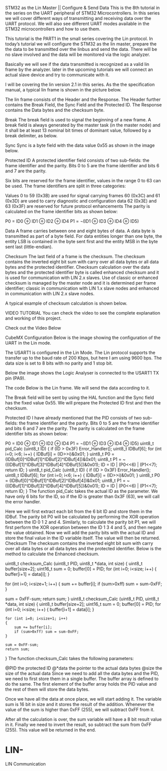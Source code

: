 STM32 as the Lin Master || Configure & Send Data
This is the 8th tutorial in the series on the UART peripheral of STM32 Microcontrollers. In this series we will cover different ways of transmitting and receiving data over the UART protocol. We will also see different UART modes available in the STM32 microcontrollers and how to use them.

This tutorial is the PART1 in the small series covering the Lin protocol. In today’s tutorial we will configure the STM32 as the lin master, prepare the the data to be transmitted over the linbus and send the data. There will be no slave involved and the data will be monitored via the logic analyzer.

Basically we will see if the data transmitted is recognized as a valid lin frame by the analyzer. later in the upcoming tutorials we will connect an actual slave device and try to communicate with it.

I will be covering the lin version 2.1 in this series. As the the specification manual, a typical lin frame is shown in the picture below.


The lin frame consists of the Header and the Response. The Header further contains the Break Field, the Sync Field and the Protected ID. The Response contains the Data bytes and the checksum byte.

Break
The break field is used to signal the beginning of a new frame. A break field is always generated by the master task (in the master node) and it shall be at least 13 nominal bit times of dominant value, followed by a break delimiter, as below.


Sync
Sync is a byte field with the data value 0x55 as shown in the image below.


Protected ID
A protected identifier field consists of two sub-fields: the frame identifier and the parity. Bits 0 to 5 are the frame identifier and bits 6 and 7 are the parity.

Six bits are reserved for the frame identifier, values in the range 0 to 63 can be used. The frame identifiers are split in three categories:

Values 0 to 59 (0x3B) are used for signal carrying frames
60 (0x3C) and 61 (0x3D) are used to carry diagnostic and configuration data
62 (0x3E) and 63 (0x3F) are reserved for future protocol enhancements
The parity is calculated on the frame identifier bits as shown below:

P0 = ID0 ⊕ ID1 ⊕ ID2 ⊕ ID4
P1 = ¬(ID1 ⊕ ID3 ⊕ ID4 ⊕ ID5)

Data
A frame carries between one and eight bytes of data. A data byte is transmitted as part of a byte field. For data entities longer than one byte, the entity LSB is contained in the byte sent first and the entity MSB in the byte sent last (little-endian).


Checksum
The last field of a frame is the checksum. The checksum contains the inverted eight bit sum with carry over all data bytes or all data bytes and the protected identifier. Checksum calculation over the data bytes and the protected identifier byte is called enhanced checksum and it is used for communication with LIN 2.x slaves. Use of classic or enhanced checksum is managed by the master node and it is determined per frame identifier; classic in communication with LIN 1.x slave nodes and enhanced in communication with LIN 2.x slave nodes.

A typical example of checksum calculation is shown below.


VIDEO TUTORIAL
You can check the video to see the complete explanation and working of this project.

Check out the Video Below

CubeMX Configuration
Below is the image showing the configuration of the UART in the Lin mode.


The USART1 is configured in the Lin Mode. The Lin protocol supports the transfer up to the baud rate of 200 Kbps, but here I am using 9600 bps. The data size is set to 8 bits with no parity and 1 stop bit.

Below the image shows the Logic Analyser is connected to the USART1 TX pin (PA9).


The code
Below is the Lin frame. We will send the data according to it.


The Break field will be sent by using the HAL function and the Sync field has the fixed value 0x55. We will prepare the Protected ID first and then the checksum.

Protected ID
I have already mentioned that the PID consists of two sub-fields: the frame identifier and the parity. Bits 0 to 5 are the frame identifier and bits 6 and 7 are the parity. The parity is calculated on the frame identifier bits as shown below:

P0 = ID0 ⊕ ID1 ⊕ ID2 ⊕ ID4
P1 = ¬(ID1 ⊕ ID3 ⊕ ID4 ⊕ ID5)
uint8_t pid_Calc (uint8_t ID)
{
if (ID > 0x3F) Error_Handler();
uint8_t IDBuf[6];
for (int i=0; i<6; i++)
{
IDBuf[i] = (ID>>i)&0x01;
}
uint8_t P0 = (IDBuf[0]^IDBuf[1]^IDBuf[2]^IDBuf[4])&0x01;
uint8_t P1 = ~((IDBuf[1]^IDBuf[3]^IDBuf[4]^IDBuf[5])&0x01);
ID = ID | (P0<<6) | (P1<<7);
return ID;
}
uint8_t pid_Calc (uint8_t ID)
{
	if (ID > 0x3F) Error_Handler();
	uint8_t IDBuf[6];
	for (int i=0; i<6; i++)
	{
		IDBuf[i] = (ID>>i)&0x01;
	}
	uint8_t P0 = (IDBuf[0]^IDBuf[1]^IDBuf[2]^IDBuf[4])&0x01;
	uint8_t P1 = ~((IDBuf[1]^IDBuf[3]^IDBuf[4]^IDBuf[5])&0x01);
	ID = ID | (P0<<6) | (P1<<7);
	return ID;
}
The function pid_Calc takes the actual ID as the parameter. We have only 6 bits for the ID, so if the ID is greater than 0x3F (63), we will call the error handler.

Here we will first extract each bit from the 6 bit ID and store them in the IDBuf.
The parity bit P0 will be calculated by performing the XOR operation between the ID 0 1 2 and 4.
Similarly, to calculate the parity bit P1, we will first perform the XOR operation between the ID 1 3 4 and 5, and then negate the value obtained.
Now we will add the parity bits with the actual ID and store the final value in the ID variable itself.
The value will then be returned.
Checksum
The checksum contains the inverted eight bit sum with carry over all data bytes or all data bytes and the protected identifier. Below is the method to calculate the Enhanced checksum.

uint8_t checksum_Calc (uint8_t PID, uint8_t *data, int size)
{
uint8_t buffer[size+2];
uint16_t sum = 0;
buffer[0] = PID;
for (int i=0; i<size; i++)
{
buffer[i+1] = data[i];
}

for (int i=0; i<size+1; i++)
{
sum += buffer[i];
if (sum>0xff) sum = sum-0xFF;
}

sum = 0xFF-sum;
return sum;
}
uint8_t checksum_Calc (uint8_t PID, uint8_t *data, int size)
{
	uint8_t buffer[size+2];
	uint16_t sum = 0;
	buffer[0] = PID;
	for (int i=0; i<size; i++)
	{
		buffer[i+1] = data[i];
	}

	for (int i=0; i<size+1; i++)
	{
		sum += buffer[i];
		if (sum>0xff) sum = sum-0xFF;
	}

	sum = 0xFF-sum;
	return sum;
}
The function checksum_Calc takes the following parameters:

@PID the protected ID
@*data the pointer to the actual data bytes
@size the size of the actual data
Since we need to add all the data bytes and the PID, we need to first store them in a single buffer. The buffer array is defined to do the same. The first element of the buffer array holds the PID value and the rest of them will store the data bytes.

Once we have all the data at once place, we will start adding it. The variable sum is 16 bit in size and it stores the result of the addition. Whenever the value of the sum is higher than 0xFF (255), we will subtract 0xFF from it.

After all the calculation is over, the sum variable will have a 8 bit result value in it. Finally we need to invert the result, so subtract the sum from 0xFF (255). This value will be returned in the end.

# LIN-
LIN Communication
